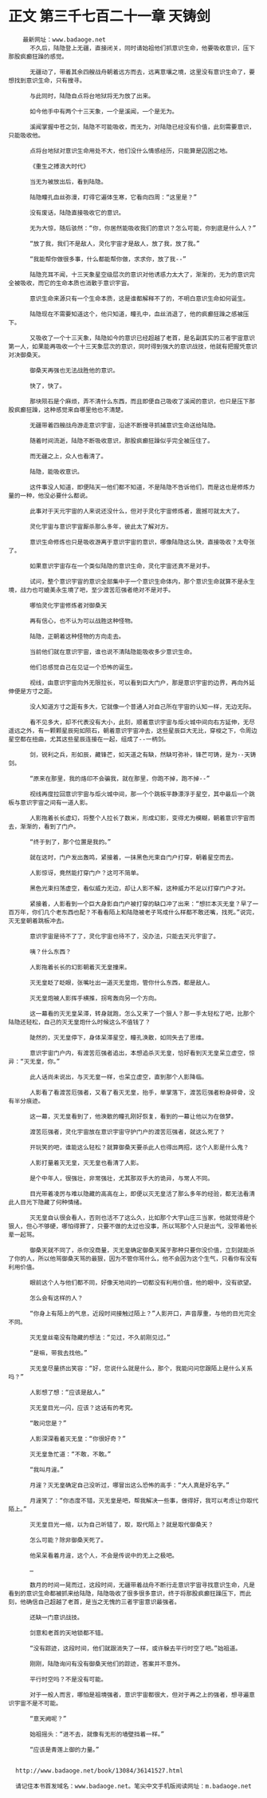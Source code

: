 # 正文 第三千七百二十一章 天铸剑
        最新网址：www.badaoge.net
          不久后，陆隐登上无疆，直接闭关，同时请始祖他们抓意识生命，他要吸收意识，压下那股疯癫狂躁的感觉。
      
          无疆动了，带着其余四艘战舟朝着远方而去，远离意壤之境，这里没有意识生命了，要想找到意识生命，只有搜寻。
      
          与此同时，陆隐自点将台地狱将无为放了出来。
      
          如今他手中有两个十三天象，一个是溪闻，一个是无为。
      
          溪闻掌握中苍之剑，陆隐不可能吸收，而无为，对陆隐已经没有价值，此刻需要意识，只能吸收他。
      
          点将台地狱对意识生命用处不大，他们没什么情感经历，只能算是囚困之地。
      
          《重生之搏浪大时代》
      
          当无为被放出后，看到陆隐。
      
          陆隐瞳孔血丝弥漫，盯得它遍体生寒，它看向四周：“这里是？”
      
          没有废话，陆隐直接吸收它的意识。
      
          无为大惊，随后骇然：“你，你居然能吸收我们的意识？怎么可能，你到底是什么人？”
      
          “放了我，我们不是敌人，灵化宇宙才是敌人，放了我，放了我。”
      
          “我能帮你做很多事，什么都能帮你做，求求你，放了我--”
      
          陆隐充耳不闻，十三天象星空级层次的意识对他诱惑力太大了，渐渐的，无为的意识完全被吸收，而它的生命本质也消散于意识宇宙。
      
          意识生命来源只有一个生命本质，这是谁都解释不了的，不明白意识生命如何诞生。
      
          陆隐现在不需要知道这个，他只知道，瞳孔中，血丝消退了，他的疯癫狂躁之感被压下。
      
          又吸收了一个十三天象，陆隐如今的意识已经超越了老首，是名副其实的三者宇宙意识第一人，如果能再吸收一个十三天象层次的意识，同时得到强大的意识战技，他就有把握凭意识对决御桑天。
      
          御桑天再强也无法战胜他的意识。
      
          快了，快了。
      
          那块陨石是个麻烦，弄不清什么东西，而且即便自己吸收了溪闻的意识，也只是压下那股疯癫狂躁，这种感觉来自哪里他也不清楚。
      
          无疆带着四艘战舟游走意识宇宙，沿途不断搜寻抓捕意识生命送给陆隐。
      
          随着时间流逝，陆隐不断吸收意识，那股疯癫狂躁似乎完全被压住了。
      
          而无疆之上，众人也看清了。
      
          陆隐，能吸收意识。
      
          这件事没人知道，即便陆天一他们都不知道，不是陆隐不告诉他们，而是这也是修炼力量的一种，他没必要什么都说。
      
          此事对于天元宇宙的人来说还没什么，但对于灵化宇宙修炼者，震撼可就太大了。
      
          灵化宇宙与意识宇宙厮杀那么多年，彼此太了解对方。
      
          意识生命修炼也只是吸收游离于意识宇宙的意识，哪像陆隐这么快，直接吸收？太夸张了。
      
          如果意识宇宙存在一个类似陆隐的意识生命，灵化宇宙还真不是对手。
      
          试问，整个意识宇宙的意识全部集中于一个意识生命体内，那个意识生命就算不是永生境，战力也可媲美永生境了吧，至少渡苦厄强者绝对不是对手。
      
          哪怕灵化宇宙修炼者对御桑天
      
          再有信心，也不认为可以战胜这种怪物。
      
          陆隐，正朝着这种怪物的方向走去。
      
          当前他们就在意识宇宙，谁也说不清陆隐能吸收多少意识生命。
      
          他们总感觉自己在见证一个恐怖的诞生。
      
          视线，由意识宇宙向外无限拉长，可以看到巨大门户，那是意识宇宙的边界，再向外延伸便是方寸之距。
      
          没人知道方寸之距有多大，它就像一个普通人对自己所在宇宙的认知一样，无边无际。
      
          看不见多大，却不代表没有大小，此刻，顺着意识宇宙与炬火城中间向右方延伸，无尽遥远之外，有一颗颗星辰宛如陨石，朝着意识宇宙冲去，这些星辰巨大无比，穿梭之下，令周边星空都在扭曲，尤其这些星辰连接在一起，组成了--一柄剑。
      
          剑，锐利之兵，形如辰，藏锋芒，如天道之有缺，然缺可弥补，锋芒可铸，是为--天铸剑。
      
          “原来在那里，我的烙印不会骗我，就在那里，你跑不掉，跑不掉--”
      
          视线再度拉回意识宇宙与炬火城中间，那一个个跳板平静漂浮于星空，其中最后一个跳板与意识宇宙之间有一道人影。
      
          人影拖着长长虚幻，将整个人拉长了数米，形成幻影，变得尤为模糊，朝着意识宇宙而去，渐渐的，看到了门户。
      
          “终于到了，那个位置是我的。”
      
          就在这时，门户发出轰鸣，紧接着，一抹黑色光束自门户打穿，朝着星空而去。
      
          人影惊讶，竟然能打穿门户？这可不简单。
      
          黑色光束扫荡虚空，看似威力无边，却让人影不解，这种威力不足以打穿门户才对。
      
          紧接着，人影看到一个巨大身影自门户被打穿的缺口冲了出来：“想拦本灭无皇？早了一百万年，你们几个老东西也配？不看看陌上和陆隐被老子骂成什么样都不敢还嘴，找死。”说完，灭无皇朝着跳板冲去。
      
          意识宇宙是待不了了，灵化宇宙也待不了，没办法，只能去天元宇宙了。
      
          咦？什么东西？
      
          人影拖着长长的幻影朝着灭无皇撞来。
      
          灭无皇眨了眨眼，张嘴吐出一道灭无皇炮，管你什么东西，都是敌人。
      
          灭无皇炮被人影挥手横推，拐弯轰向另一个方向。
      
          这一幕看的灭无皇呆滞，转身就跑，怎么又来了一个狠人？那一手太轻松了吧，比那个陆隐还轻松，自己的灭无皇炮什么时候这么不值钱了？
      
          陡然的，灭无皇停下，身体呆滞星空，瞳孔涣散，如同失去了思维。
      
          意识宇宙门户内，有渡苦厄强者追出，本想追杀灭无皇，恰好看到灭无皇呆立虚空，惊异：“灭无皇，你。”
      
          此人话尚未说出，与灭无皇一样，也呆立虚空，直到那个人影降临。
      
          人影看了看渡苦厄强者，又看了看灭无皇，抬手，单掌落下，渡苦厄强者粉身碎骨，没有半分痕迹。
      
          这一幕，灭无皇看到了，他涣散的瞳孔刚好恢复，看到的一幕让他以为在做梦。
      
          渡苦厄强者，灵化宇宙放在意识宇宙守护门户的渡苦厄强者，就这么死了？
      
          开玩笑的吧，谁能这么轻松？就算御桑天要杀此人也得出两招，这个人影是什么鬼？
      
          人影打量着灭无皇，灭无皇也看清了人影。
      
          是个中年人，很强壮，非常强壮，尤其那双手大的诡异，与常人不同。
      
          目光带着凌厉与难以隐藏的高高在上，即便以灭无皇活了那么多年的经验，都无法看清此人目光下隐藏了何种情绪。
      
          灭无皇自认很会看人，否则也活不了这么久，比如那个大宇山庄三当家，他就觉得是个狠人，但心不够硬，哪怕得罪了，只要不做的太过也没事，所以骂那个人只是出气，没带着他长辈一起骂。
      
          御桑天就不同了，杀你没商量，灭无皇确定御桑天属于那种只要你没价值，立刻就能杀了你的人，所以他骂御桑天骂的最狠，因为不管你骂什么，他不会因为这个生气，只看你有没有利用价值。
      
          眼前这个人与他们都不同，好像天地间的一切都没有利用价值，他的眼中，没有欲望。
      
          怎么会有这样的人？
      
          “你身上有陌上的气息，近段时间接触过陌上？”人影开口，声音厚重，与他的目光完全不同。
      
          灭无皇丝毫没有隐藏的想法：“见过，不久前刚见过。”
      
          “是嘛，带我去找他。”
      
          灭无皇尽量挤出笑容：“好，您说什么就是什么，那个，我能问问您跟陌上是什么关系吗？”
      
          人影想了想：“应该是敌人。”
      
          灭无皇目光一闪，应该？这话有的考究。
      
          “敢问您是？”
      
          人影深深看着灭无皇：“你很好奇？”
      
          灭无皇急忙道：“不敢，不敢。”
      
          “我叫月漄。”
      
          月漄？灭无皇确定自己没听过，哪冒出这么恐怖的高手：“大人真是好名字。”
      
          月漄笑了：“你态度不错，灭无皇是吧，帮我解决一些事，做得好，我可以考虑让你取代陌上。”
      
          灭无皇目光一缩，以为自己听错了，取，取代陌上？就是取代御桑天？
      
          怎么可能？除非御桑天死了。
      
          他呆呆看着月漄，这个人，不会是传说中的无上之极吧。
      
          …
      
          数月的时间一晃而过，这段时间，无疆带着战舟不断行走意识宇宙寻找意识生命，凡是看到的意识生命都被抓来给陆隐，陆隐吸收了很多很多意识，终于将那股疯癫狂躁压下，而此刻，他确信自己超越了老首，是当之无愧的三者宇宙意识最强者。
      
          还缺一门意识战技。
      
          剑意和老首的天地锁都不错。
      
          “没有踪迹，这段时间，他们就跟消失了一样，或许躲去平行时空了吧。”始祖道。
      
          刚刚，陆隐询问有没有御桑天他们的踪迹，答案并不意外。
      
          平行时空吗？不是没有可能。
      
          对于一般人而言，哪怕是祖境强者，意识宇宙都很大，但对于再之上的强者，想寻遍意识宇宙不是不可能。
      
          “意天阙呢？”
      
          始祖摇头：“进不去，就像有无形的墙壁挡着一样。”
      
          “应该是青莲上御的力量。”
      
      
      http://www.badaoge.net/book/13084/36141527.html
      
      请记住本书首发域名：www.badaoge.net。笔尖中文手机版阅读网址：m.badaoge.net